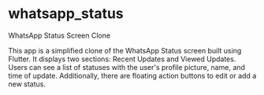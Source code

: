 # whatsapp_status

WhatsApp Status Screen Clone

This app is a simplified clone of the WhatsApp Status screen built using Flutter. It displays two sections: Recent Updates and Viewed Updates. Users can see a list of statuses with the user's profile picture, name, and time of update. Additionally, there are floating action buttons to edit or add a new status.
